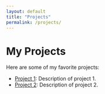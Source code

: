 ```yaml
---
layout: default
title: "Projects"
permalink: /projects/
---
```

# My Projects

Here are some of my favorite projects:

- [Project 1](https://github.com/username/project1): Description of project 1.
- [Project 2](https://github.com/username/project2): Description of project 2.
